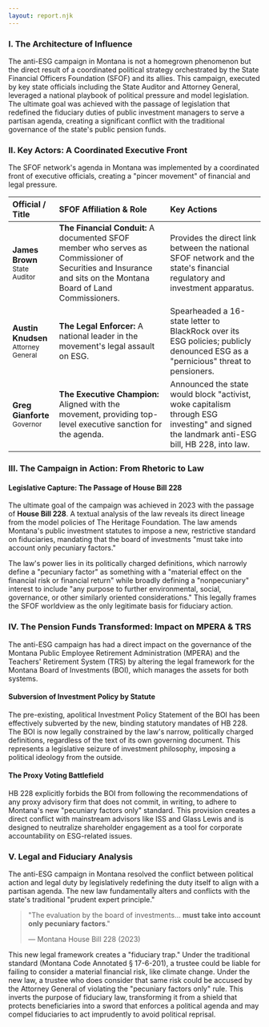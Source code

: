 ```yaml
---
layout: report.njk
---
```

### I. The Architecture of Influence

The anti-ESG campaign in Montana is not a homegrown phenomenon but the direct result of a coordinated political strategy orchestrated by the State Financial Officers Foundation (SFOF) and its allies. This campaign, executed by key state officials including the State Auditor and Attorney General, leveraged a national playbook of political pressure and model legislation. The ultimate goal was achieved with the passage of legislation that redefined the fiduciary duties of public investment managers to serve a partisan agenda, creating a significant conflict with the traditional governance of the state's public pension funds.

### II. Key Actors: A Coordinated Executive Front

The SFOF network's agenda in Montana was implemented by a coordinated front of executive officials, creating a "pincer movement" of financial and legal pressure.

| Official / Title | SFOF Affiliation & Role | Key Actions |
| :--- | :--- | :--- |
| **James Brown**<br><span style="font-size: smaller;">State Auditor</span> | **The Financial Conduit:** A documented SFOF member who serves as Commissioner of Securities and Insurance and sits on the Montana Board of Land Commissioners. | Provides the direct link between the national SFOF network and the state's financial regulatory and investment apparatus. |
| **Austin Knudsen**<br><span style="font-size: smaller;">Attorney General</span> | **The Legal Enforcer:** A national leader in the movement's legal assault on ESG. | Spearheaded a 16-state letter to BlackRock over its ESG policies; publicly denounced ESG as a "pernicious" threat to pensioners. |
| **Greg Gianforte**<br><span style="font-size: smaller;">Governor</span> | **The Executive Champion:** Aligned with the movement, providing top-level executive sanction for the agenda. | Announced the state would block "activist, woke capitalism through ESG investing" and signed the landmark anti-ESG bill, HB 228, into law. |

### III. The Campaign in Action: From Rhetoric to Law

#### Legislative Capture: The Passage of House Bill 228
The ultimate goal of the campaign was achieved in 2023 with the passage of **House Bill 228**. A textual analysis of the law reveals its direct lineage from the model policies of The Heritage Foundation. The law amends Montana's public investment statutes to impose a new, restrictive standard on fiduciaries, mandating that the board of investments "must take into account only pecuniary factors."

The law's power lies in its politically charged definitions, which narrowly define a "pecuniary factor" as something with a "material effect on the financial risk or financial return" while broadly defining a "nonpecuniary" interest to include "any purpose to further environmental, social, governance, or other similarly oriented considerations." This legally frames the SFOF worldview as the only legitimate basis for fiduciary action.

### IV. The Pension Funds Transformed: Impact on MPERA & TRS

The anti-ESG campaign has had a direct impact on the governance of the Montana Public Employee Retirement Administration (MPERA) and the Teachers' Retirement System (TRS) by altering the legal framework for the Montana Board of Investments (BOI), which manages the assets for both systems.

#### Subversion of Investment Policy by Statute
The pre-existing, apolitical Investment Policy Statement of the BOI has been effectively subverted by the new, binding statutory mandates of HB 228. The BOI is now legally constrained by the law's narrow, politically charged definitions, regardless of the text of its own governing document. This represents a legislative seizure of investment philosophy, imposing a political ideology from the outside.

#### The Proxy Voting Battlefield
HB 228 explicitly forbids the BOI from following the recommendations of any proxy advisory firm that does not commit, in writing, to adhere to Montana's new "pecuniary factors only" standard. This provision creates a direct conflict with mainstream advisors like ISS and Glass Lewis and is designed to neutralize shareholder engagement as a tool for corporate accountability on ESG-related issues.

### V. Legal and Fiduciary Analysis

The anti-ESG campaign in Montana resolved the conflict between political action and legal duty by legislatively redefining the duty itself to align with a partisan agenda. The new law fundamentally alters and conflicts with the state's traditional "prudent expert principle."

> "The evaluation by the board of investments... **must take into account only pecuniary factors**."
>
> — Montana House Bill 228 (2023)

This new legal framework creates a "fiduciary trap." Under the traditional standard (Montana Code Annotated § 17-6-201), a trustee could be liable for failing to consider a material financial risk, like climate change. Under the new law, a trustee who does consider that same risk could be accused by the Attorney General of violating the "pecuniary factors only" rule. This inverts the purpose of fiduciary law, transforming it from a shield that protects beneficiaries into a sword that enforces a political agenda and may compel fiduciaries to act imprudently to avoid political reprisal.
